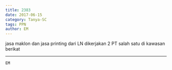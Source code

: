 ```yaml
---
title: 2383
date: 2017-06-15
category: Tanya-SC
tags: PPN
author: EM
---
```


jasa maklon dan jasa printing dari LN dikerjakan 2 PT salah satu di kawasan berikat

---



`EM`
